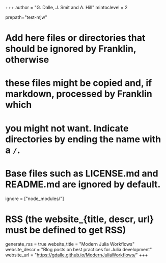 <!--
Add here global page variables to use throughout your website.
-->
+++
author = "G. Dalle, J. Smit and A. Hill"
mintoclevel = 2

prepath="test-mjw"


# Add here files or directories that should be ignored by Franklin, otherwise
# these files might be copied and, if markdown, processed by Franklin which
# you might not want. Indicate directories by ending the name with a `/`.
# Base files such as LICENSE.md and README.md are ignored by default.
ignore = ["node_modules/"]

# RSS (the website_{title, descr, url} must be defined to get RSS)
generate_rss = true
website_title = "Modern Julia Workflows"
website_descr = "Blog posts on best practices for Julia development"
website_url   = "https://gdalle.github.io/ModernJuliaWorkflows/"
+++

<!--
Add here global latex commands to use throughout your pages.
-->
